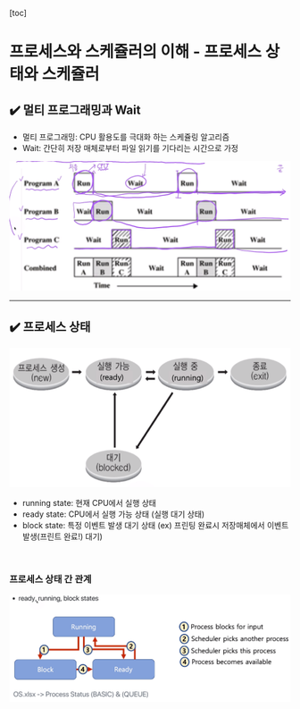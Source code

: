 [toc]

# 프로세스와 스케쥴러의 이해 - 프로세스 상태와 스케쥴러

## :heavy_check_mark: 멀티 프로그래밍과 Wait

- 멀티 프로그래밍: CPU 활용도를 극대화 하는 스케쥴링 알고리즘
- Wait: 간단히 저장 매체로부터 파일 읽기를 기다리는 시간으로 가정

![image-20210218203004368](assets/image-20210218203004368.png)



<hr>

## :heavy_check_mark: 프로세스 상태


![image-20210218203319639](assets/image-20210218203319639.png)

- running state: 현재 CPU에서 실행 상태
- ready state: CPU에서 실행 가능 상태 (실행 대기 상태)
- block state: 특정 이벤트 발생 대기 상태 (ex) 프린팅 완료시 저장매체에서 이벤트 발생(프린트 완료!) 대기)

<br>

### 프로세스 상태 간 관계

![image-20210218203832027](assets/image-20210218203832027.png)


